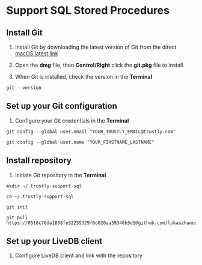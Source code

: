 # Support SQL Stored Procedures

## Install Git

1. Install Git by downloading the latest version of Git from the direct [macOS latest link](https://git-scm.com/download/mac)

2. Open the **dmg** file, then **Control/Right** click the **git.pkg** file to install

3. When Git is installed, check the version in the **Terminal**

```
git --version
```

## Set up your Git configuration

1. Configure your Git credentials in the **Terminal**

```
git config --global user.email "YOUR_TRUSTLY_EMAIL@trustly.com"
```
```
git config --global user.name "YOUR_FIRSTNAME_LASTNAME"
```

## Install repository

1. Initiate Git repository in the **Terminal**

```
mkdir ~/.trustly-support-sql
```
```
cd ~/.trustly-support-sql
```
```
git init
```
```
git pull https://0518c76da1808fe52255329f0d020aa39346b5d5@github.com/lukaszhanusik/SupportSQL.git
```

## Set up your LiveDB client

1. Configure LiveDB client and link with the repository
